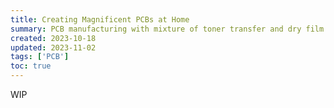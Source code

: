 ```yaml
---
title: Creating Magnificent PCBs at Home
summary: PCB manufacturing with mixture of toner transfer and dry film methods
created: 2023-10-18
updated: 2023-11-02
tags: ['PCB']
toc: true
---
```


WIP
